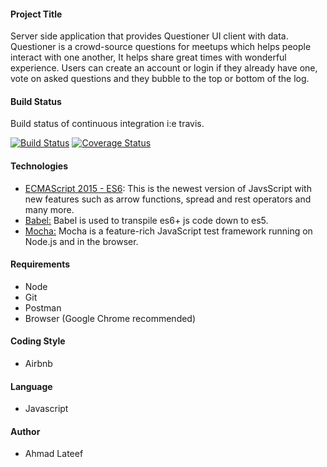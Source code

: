 #### Project Title

Server side application that provides Questioner UI client with data.
Questioner is a crowd-source questions for meetups which helps people interact with one another, It helps share great times with wonderful experience.
Users can create an account or login if they already have one, vote on asked questions and they bubble to the top or bottom of the log.

#### Build Status

Build status of continuous integration i:e travis.

[![Build Status](https://travis-ci.org/Bluebird2000/questioner-api.svg?branch=develop)](https://travis-ci.org/Bluebird2000/questioner-api)
[![Coverage Status](https://coveralls.io/repos/github/Bluebird2000/questioner-api/badge.svg?branch=develop&service=github)](https://coveralls.io/github/Bluebird2000/questioner-api?branch=develop)

#### Technologies
 * [ECMAScript 2015 - ES6](http://es6-features.org/): This is the newest version of JavsScript with new features such as arrow functions, spread and rest operators and many more.
 * [Babel:](https://babeljs.io/)  Babel is used to transpile es6+ js code down to es5.
 * [Mocha:](https://mochajs.org/) Mocha is a feature-rich JavaScript test framework running on Node.js and in the browser.

#### Requirements
+ Node 
+ Git 
+ Postman
+ Browser (Google Chrome recommended)

#### Coding Style
- Airbnb 

#### Language
- Javascript

#### Author
- Ahmad Lateef